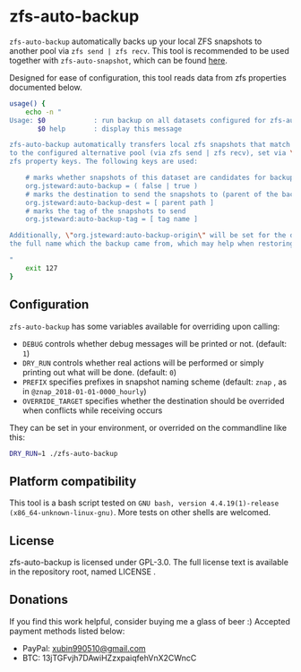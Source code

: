 # zfs-auto-backup

`zfs-auto-backup` automatically backs up your local ZFS snapshots to another pool via
`zfs send | zfs recv`. This tool is recommended to be used together with `zfs-auto-snapshot`,
which can be found [here](https://github.com/zfsonlinux/zfs-auto-snapshot).

Designed for ease of configuration, this tool reads data from zfs properties documented below.

```bash
usage() {
    echo -n "
Usage: $0            : run backup on all datasets configured for zfs-auto-backup
       $0 help       : display this message

zfs-auto-backup automatically transfers local zfs snapshots that match the given criteria
to the configured alternative pool (via zfs send | zfs recv), set via \"org.jsteward:auto-backup*\"
zfs property keys. The following keys are used:

    # marks whether snapshots of this dataset are candidates for backup to external disk
    org.jsteward:auto-backup = ( false | true )
    # marks the destination to send the snapshots to (parent of the backups that will be stored in)
    org.jsteward:auto-backup-dest = [ parent path ]
    # marks the tag of the snapshots to send
    org.jsteward:auto-backup-tag = [ tag name ]

Additionally, \"org.jsteward:auto-backup-origin\" will be set for the destination dataset, denoting
the full name which the backup came from, which may help when restoring the backup.

"
    exit 127
}
```

## Configuration

`zfs-auto-backup` has some variables available for overriding upon calling:

 - `DEBUG` controls whether debug messages will be printed or not. (default: `1`)
 - `DRY_RUN` controls whether real actions will be performed or simply printing out what will be done. (default: `0`)
 - `PREFIX` specifies prefixes in snapshot naming scheme (default: `znap` , as in `@znap_2018-01-01-0000_hourly`)
 - `OVERRIDE_TARGET` specifies whether the destination should be overrided when conflicts while receiving occurs

They can be set in your environment, or overrided on the commandline like this:

```bash
DRY_RUN=1 ./zfs-auto-backup
```

## Platform compatibility

This tool is a bash script tested on `GNU bash, version 4.4.19(1)-release (x86_64-unknown-linux-gnu)`.
More tests on other shells are welcomed.

## License

zfs-auto-backup is licensed under GPL-3.0. The full license text is available in the repository root, named LICENSE .

## Donations

If you find this work helpful, consider buying me a glass of beer :) Accepted payment methods listed below:

 - PayPal: xubin990510@gmail.com
 - BTC: 13jTGFvjh7DAwiHZzxpaiqfehVnX2CWncC

